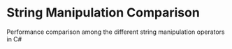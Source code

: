 # String Manipulation Comparison
Performance comparison among the different string manipulation operators in C#
